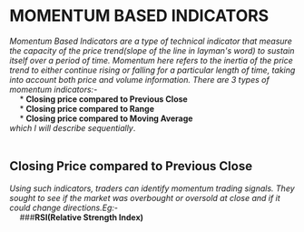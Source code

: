 # **MOMENTUM BASED INDICATORS**<br/>
*Momentum Based Indicators are a type of technical indicator that measure the capacity of the price trend(slope of the line in layman's word) to sustain itself over a period of time. Momentum here refers to the inertia of the price trend to either continue rising or falling for a particular length of time, taking into account both price and volume information. There are 3 types of momentum indicators:-*<br/>
&emsp; * **Closing price compared to Previous Close**<br/>
&emsp; * **Closing price compared to Range**<br/>
&emsp; * **Closing price compared to Moving Average**<br/>
*which I will describe sequentially*.<br/><br/>
## **Closing Price compared to Previous Close**<br/>
*Using such indicators, traders can identify momentum trading signals. They sought to see if the market was overbought or oversold at close and if it could change directions.Eg:-* <br/>
&emsp; ###**RSI(Relative Strength Index)**<br/>



